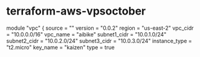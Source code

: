# terraform-aws-vpsoctober


module "vpc" {
    source = ""
    version = "0.0.2"
    region = "us-east-2"
    vpc_cidr = "10.0.0.0/16"
    vpc_name = "aibike"
    subnet1_cidr = "10.0.1.0/24"
    subnet2_cidr = "10.0.2.0/24"
    subnet3_cidr = "10.0.3.0/24"
    instance_type = "t2.micro"
    key_name = "kaizen"
    type = true
